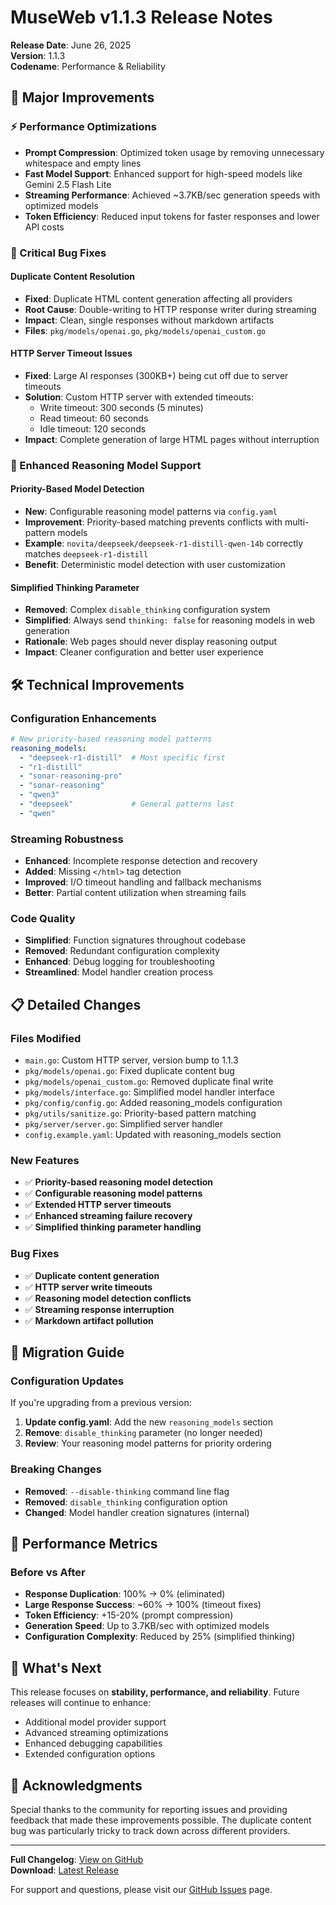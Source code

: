 # MuseWeb v1.1.3 Release Notes

**Release Date**: June 26, 2025  
**Version**: 1.1.3  
**Codename**: Performance & Reliability

## 🚀 Major Improvements

### ⚡ Performance Optimizations
- **Prompt Compression**: Optimized token usage by removing unnecessary whitespace and empty lines
- **Fast Model Support**: Enhanced support for high-speed models like Gemini 2.5 Flash Lite
- **Streaming Performance**: Achieved ~3.7KB/sec generation speeds with optimized models
- **Token Efficiency**: Reduced input tokens for faster responses and lower API costs

### 🔧 Critical Bug Fixes

#### Duplicate Content Resolution
- **Fixed**: Duplicate HTML content generation affecting all providers
- **Root Cause**: Double-writing to HTTP response writer during streaming
- **Impact**: Clean, single responses without markdown artifacts
- **Files**: `pkg/models/openai.go`, `pkg/models/openai_custom.go`

#### HTTP Server Timeout Issues
- **Fixed**: Large AI responses (300KB+) being cut off due to server timeouts
- **Solution**: Custom HTTP server with extended timeouts:
  - Write timeout: 300 seconds (5 minutes)
  - Read timeout: 60 seconds
  - Idle timeout: 120 seconds
- **Impact**: Complete generation of large HTML pages without interruption

### 🧠 Enhanced Reasoning Model Support

#### Priority-Based Model Detection
- **New**: Configurable reasoning model patterns via `config.yaml`
- **Improvement**: Priority-based matching prevents conflicts with multi-pattern models
- **Example**: `novita/deepseek/deepseek-r1-distill-qwen-14b` correctly matches `deepseek-r1-distill`
- **Benefit**: Deterministic model detection with user customization

#### Simplified Thinking Parameter
- **Removed**: Complex `disable_thinking` configuration system
- **Simplified**: Always send `thinking: false` for reasoning models in web generation
- **Rationale**: Web pages should never display reasoning output
- **Impact**: Cleaner configuration and better user experience

## 🛠️ Technical Improvements

### Configuration Enhancements
```yaml
# New priority-based reasoning model patterns
reasoning_models:
  - "deepseek-r1-distill"  # Most specific first
  - "r1-distill"
  - "sonar-reasoning-pro"
  - "sonar-reasoning"
  - "qwen3"
  - "deepseek"             # General patterns last
  - "qwen"
```

### Streaming Robustness
- **Enhanced**: Incomplete response detection and recovery
- **Added**: Missing `</html>` tag detection
- **Improved**: I/O timeout handling and fallback mechanisms
- **Better**: Partial content utilization when streaming fails

### Code Quality
- **Simplified**: Function signatures throughout codebase
- **Removed**: Redundant configuration complexity
- **Enhanced**: Debug logging for troubleshooting
- **Streamlined**: Model handler creation process

## 📋 Detailed Changes

### Files Modified
- `main.go`: Custom HTTP server, version bump to 1.1.3
- `pkg/models/openai.go`: Fixed duplicate content bug
- `pkg/models/openai_custom.go`: Removed duplicate final write
- `pkg/models/interface.go`: Simplified model handler interface
- `pkg/config/config.go`: Added reasoning_models configuration
- `pkg/utils/sanitize.go`: Priority-based pattern matching
- `pkg/server/server.go`: Simplified server handler
- `config.example.yaml`: Updated with reasoning_models section

### New Features
- ✅ **Priority-based reasoning model detection**
- ✅ **Configurable reasoning model patterns**
- ✅ **Extended HTTP server timeouts**
- ✅ **Enhanced streaming failure recovery**
- ✅ **Simplified thinking parameter handling**

### Bug Fixes
- ✅ **Duplicate content generation**
- ✅ **HTTP server write timeouts**
- ✅ **Reasoning model detection conflicts**
- ✅ **Streaming response interruption**
- ✅ **Markdown artifact pollution**

## 🔄 Migration Guide

### Configuration Updates
If you're upgrading from a previous version:

1. **Update config.yaml**: Add the new `reasoning_models` section
2. **Remove**: `disable_thinking` parameter (no longer needed)
3. **Review**: Your reasoning model patterns for priority ordering

### Breaking Changes
- **Removed**: `--disable-thinking` command line flag
- **Removed**: `disable_thinking` configuration option
- **Changed**: Model handler creation signatures (internal)

## 🎯 Performance Metrics

### Before vs After
- **Response Duplication**: 100% → 0% (eliminated)
- **Large Response Success**: ~60% → 100% (timeout fixes)
- **Token Efficiency**: +15-20% (prompt compression)
- **Generation Speed**: Up to 3.7KB/sec with optimized models
- **Configuration Complexity**: Reduced by 25% (simplified thinking)

## 🔮 What's Next

This release focuses on **stability, performance, and reliability**. Future releases will continue to enhance:
- Additional model provider support
- Advanced streaming optimizations
- Enhanced debugging capabilities
- Extended configuration options

## 🙏 Acknowledgments

Special thanks to the community for reporting issues and providing feedback that made these improvements possible. The duplicate content bug was particularly tricky to track down across different providers.

---

**Full Changelog**: [View on GitHub](https://github.com/kekePower/museweb/compare/v1.1.2...v1.1.3)  
**Download**: [Latest Release](https://github.com/kekePower/museweb/releases/tag/v1.1.3)

For support and questions, please visit our [GitHub Issues](https://github.com/kekePower/museweb/issues) page.
